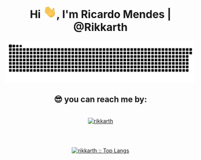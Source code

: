 <div align="center">
<h1 align="center">Hi <img width="35" src="https://github.com/rikkarth/rikkarth/blob/500c2876810290fbf370fd80245927a51c43364f/waving.gif">, I'm Ricardo Mendes | @Rikkarth</h1>


   
   <picture>
  <source media="(prefers-color-scheme: dark)" srcset="https://raw.githubusercontent.com/rikkarth/rikkarth/output/github-contribution-grid-snake-dark.svg">
  <source media="(prefers-color-scheme: light)" srcset="https://raw.githubusercontent.com/rikkarth/rikkarth/output/github-contribution-grid-snake.svg">
  <img alt="github contribution grid snake animation" src="https://raw.githubusercontent.com/rikkarth/rikkarth/output/github-contribution-grid-snake.svg">
</picture>

   <h2 align="center">😎 you can reach me by:</h2>
    <p align="center">
      <br/>
      <a href="https://www.linkedin.com/in/ricardominamendes/" target="blank"><img align="center"
         src="https://img.shields.io/badge/linkedin-%231DA1F2.svg?style=for-the-badge&logo=linkedin&logoColor=white"
         alt="rikkarth" height="30"/></a>
      <h2 align="center"></h2>   
      <p align="center">
      <br/>    
         
  <p align="center">
          <a href=
             "https://github.com/rikkarth/"
             >
          <img 
               src="https://github-readme-stats.vercel.app/api/top-langs/?username=rikkarth&langs_count=6&theme=gruvbox&layout=compact&hide_border=true" 
               alt="rikkarth :: Top Langs" 
               /></a>
  </p>
